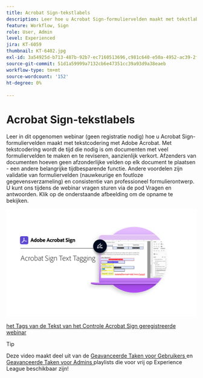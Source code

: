 ```yaml
---
title: Acrobat Sign-tekstlabels
description: Leer hoe u Acrobat Sign-formuliervelden maakt met tekstlabels met Adobe Acrobat
feature: Workflow, Sign
role: User, Admin
level: Experienced
jira: KT-6059
thumbnail: KT-6402.jpg
exl-id: 3a54925d-b713-487b-92b7-ec7160513696,c981c640-e50a-4952-ac39-2f90d6d0cf08
source-git-commit: 51d1a59999a7132cb6e47351cc39a93d9a38eaeb
workflow-type: tm+mt
source-wordcount: '152'
ht-degree: 0%

---
```


# Acrobat Sign-tekstlabels

Leer in dit opgenomen webinar (geen registratie nodig) hoe u Acrobat Sign-formuliervelden maakt met tekstcodering met Adobe Acrobat. Met tekstcodering wordt de tijd die nodig is om documenten met veel formuliervelden te maken en te reviseren, aanzienlijk verkort. Afzenders van documenten hoeven geen afzonderlijke velden op elk document te plaatsen - een andere belangrijke tijdbesparende functie. Andere voordelen zijn validatie van formuliervelden (nauwkeurige en foutloze gegevensverzameling) en consistentie van professioneel formulierontwerp. U kunt ons tijdens de webinar vragen sturen via de pod Vragen en antwoorden. Klik op de onderstaande afbeelding om de opname te bekijken.

[![ Sessie van het Controle ](../assets/Text-Tagging.png) ](https://event.on24.com/wcc/r/2338276/415BE4603F60A61A546C0A91528B444F)

[ het Tags van de Tekst van het Controle Acrobat Sign geregistreerde webinar ](https://event.on24.com/wcc/r/2338276/415BE4603F60A61A546C0A91528B444F)

>[!TIP]
>
>Deze video maakt deel uit van de [ Geavanceerde Taken voor Gebruikers ](https://experienceleague.adobe.com/en/playlists/acrobat-sign-get-started-business-users) en [ Geavanceerde Taken voor Admins ](https://experienceleague.adobe.com/en/playlists/acrobat-sign-perform-advanced-tasks-administrators) playlists die voor vrij op Experience League beschikbaar zijn!
